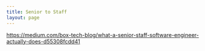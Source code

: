 ```yaml
---
title: Senior to Staff
layout: page
---
```

<https://medium.com/box-tech-blog/what-a-senior-staff-software-engineer-actually-does-d55308fcdd41>
